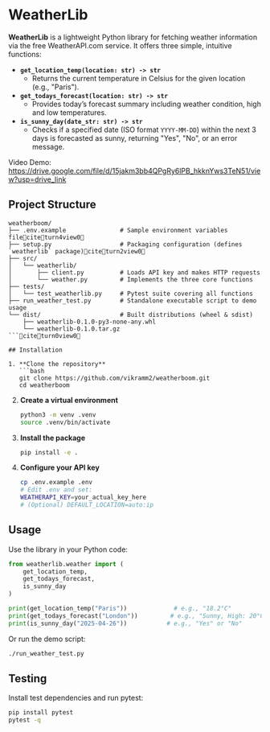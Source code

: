 # WeatherLib

**WeatherLib** is a lightweight Python library for fetching weather information via the free WeatherAPI.com service. It offers three simple, intuitive functions:

- **`get_location_temp(location: str) -> str`**
  - Returns the current temperature in Celsius for the given location (e.g., "Paris").
- **`get_todays_forecast(location: str) -> str`**
  - Provides today’s forecast summary including weather condition, high and low temperatures.
- **`is_sunny_day(date_str: str) -> str`**
  - Checks if a specified date (ISO format `YYYY-MM-DD`) within the next 3 days is forecasted as sunny, returning "Yes", "No", or an error message.


Video Demo:
https://drive.google.com/file/d/15jakm3bb4QPgRy6lPB_hkknYws3TeN51/view?usp=drive_link

## Project Structure

```plaintext
weatherboom/
├── .env.example               # Sample environment variables fileciteturn4view0
├── setup.py                   # Packaging configuration (defines `weatherlib` package)citeturn2view0
├── src/
│   └── weatherlib/
│       ├── client.py          # Loads API key and makes HTTP requests
│       └── weather.py         # Implements the three core functions
├── tests/
│   └── test_weatherlib.py     # Pytest suite covering all functions
├── run_weather_test.py        # Standalone executable script to demo usage
└── dist/                      # Built distributions (wheel & sdist)
    ├── weatherlib-0.1.0-py3-none-any.whl
    └── weatherlib-0.1.0.tar.gz
```citeturn0view0

## Installation

1. **Clone the repository**
   ```bash
   git clone https://github.com/vikramm2/weatherboom.git
   cd weatherboom
   ```

2. **Create a virtual environment**
   ```bash
   python3 -m venv .venv
   source .venv/bin/activate
   ```

3. **Install the package**
   ```bash
   pip install -e .
   ```

4. **Configure your API key**
   ```bash
   cp .env.example .env
   # Edit .env and set:
   WEATHERAPI_KEY=your_actual_key_here
   # (Optional) DEFAULT_LOCATION=auto:ip
   ```

## Usage

Use the library in your Python code:

```python
from weatherlib.weather import (
    get_location_temp,
    get_todays_forecast,
    is_sunny_day
)

print(get_location_temp("Paris"))             # e.g., "18.2°C"
print(get_todays_forecast("London"))         # e.g., "Sunny, High: 20°C, Low: 10°C"
print(is_sunny_day("2025-04-26"))           # e.g., "Yes" or "No"
```

Or run the demo script:

```bash
./run_weather_test.py
```

## Testing

Install test dependencies and run pytest:

```bash
pip install pytest
pytest -q
```

